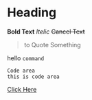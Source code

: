 # Heading
**Bold Text**
*Itelic*
~~Cancel Text~~
> to Quote Something

hello `command`
```
Code area
this is code area
```
[Click Here](http://google.com)
